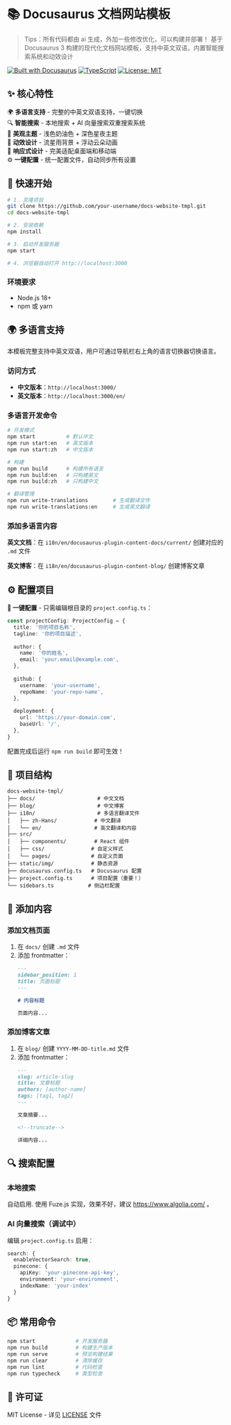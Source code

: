 # 📚 Docusaurus 文档网站模板

> Tips：所有代码都由 ai 生成，外加一些修改优化，可以构建并部署！
> 基于 Docusaurus 3 构建的现代化文档网站模板，支持中英文双语，内置智能搜索系统和动效设计

[![Built with Docusaurus](https://img.shields.io/badge/Built%20with-Docusaurus-brightgreen.svg)](https://docusaurus.io/)
[![TypeScript](https://img.shields.io/badge/TypeScript-Ready-blue.svg)](https://www.typescriptlang.org/)
[![License: MIT](https://img.shields.io/badge/License-MIT-yellow.svg)](https://opensource.org/licenses/MIT)

## ✨ 核心特性

🌍 **多语言支持** - 完整的中英文双语支持，一键切换  
🔍 **智能搜索** - 本地搜索 + AI 向量搜索双重搜索系统  
🎨 **美观主题** - 浅色奶油色 + 深色星夜主题  
🌟 **动效设计** - 流星雨背景 + 浮动云朵动画  
📱 **响应式设计** - 完美适配桌面端和移动端  
⚙️ **一键配置** - 统一配置文件，自动同步所有设置  

## 🚀 快速开始

```bash
# 1. 克隆项目
git clone https://github.com/your-username/docs-website-tmpl.git
cd docs-website-tmpl

# 2. 安装依赖
npm install

# 3. 启动开发服务器
npm start

# 4. 浏览器自动打开 http://localhost:3000
```

### 环境要求
- Node.js 18+
- npm 或 yarn

## 🌍 多语言支持

本模板完整支持中英文双语，用户可通过导航栏右上角的语言切换器切换语言。

### 访问方式
- **中文版本**：`http://localhost:3000/`  
- **英文版本**：`http://localhost:3000/en/`

### 多语言开发命令

```bash
# 开发模式
npm start          # 默认中文
npm run start:en   # 英文版本
npm run start:zh   # 中文版本

# 构建
npm run build      # 构建所有语言
npm run build:en   # 只构建英文
npm run build:zh   # 只构建中文

# 翻译管理
npm run write-translations        # 生成翻译文件
npm run write-translations:en     # 生成英文翻译
```

### 添加多语言内容

**英文文档**：在 `i18n/en/docusaurus-plugin-content-docs/current/` 创建对应的 `.md` 文件

**英文博客**：在 `i18n/en/docusaurus-plugin-content-blog/` 创建博客文章

## ⚙️ 配置项目

**🎯 一键配置** - 只需编辑根目录的 `project.config.ts`：

```typescript
const projectConfig: ProjectConfig = {
  title: '你的项目名称',
  tagline: '你的项目描述',
  
  author: {
    name: '你的姓名',
    email: 'your.email@example.com',
  },
  
  github: {
    username: 'your-username',
    repoName: 'your-repo-name',
  },
  
  deployment: {
    url: 'https://your-domain.com',
    baseUrl: '/',
  },
}
```

配置完成后运行 `npm run build` 即可生效！

## 📁 项目结构

```
docs-website-tmpl/
├── docs/                    # 中文文档
├── blog/                    # 中文博客
├── i18n/                    # 多语言翻译文件
│   ├── zh-Hans/            # 中文翻译
│   └── en/                 # 英文翻译和内容
├── src/
│   ├── components/         # React 组件
│   ├── css/               # 自定义样式
│   └── pages/             # 自定义页面
├── static/img/            # 静态资源
├── docusaurus.config.ts   # Docusaurus 配置
├── project.config.ts      # 项目配置（重要！）
└── sidebars.ts           # 侧边栏配置
```

## 📝 添加内容

### 添加文档页面

1. 在 `docs/` 创建 `.md` 文件
2. 添加 frontmatter：
   ```markdown
   ---
   sidebar_position: 1
   title: 页面标题
   ---
   
   # 内容标题
   
   页面内容...
   ```

### 添加博客文章

1. 在 `blog/` 创建 `YYYY-MM-DD-title.md` 文件
2. 添加 frontmatter：
   ```markdown
   ---
   slug: article-slug
   title: 文章标题
   authors: [author-name]
   tags: [tag1, tag2]
   ---
   
   文章摘要...
   
   <!--truncate-->
   
   详细内容...
   ```

## 🔍 搜索配置

### 本地搜索
自动启用. 使用 Fuze.js 实现，效果不好，建议 https://www.algolia.com/ 。

### AI 向量搜索（调试中）
编辑 `project.config.ts` 启用：

```typescript
search: {
  enableVectorSearch: true,
  pinecone: {
    apiKey: 'your-pinecone-api-key',
    environment: 'your-environment',
    indexName: 'your-index'
  }
}
```

## 📦 常用命令

```bash
npm start             # 开发服务器
npm run build         # 构建生产版本
npm run serve         # 预览构建结果
npm run clear         # 清除缓存
npm run lint          # 代码检查
npm run typecheck     # 类型检查
```

## 📄 许可证

MIT License - 详见 [LICENSE](LICENSE) 文件
